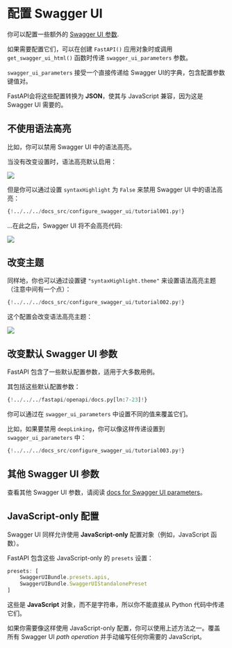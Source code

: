 # 配置 Swagger UI

你可以配置一些额外的 <a href="https://swagger.io/docs/open-source-tools/swagger-ui/usage/configuration" class="external-link" target="_blank">Swagger UI 参数</a>.

如果需要配置它们，可以在创建 `FastAPI()` 应用对象时或调用 `get_swagger_ui_html()` 函数时传递 `swagger_ui_parameters` 参数。

`swagger_ui_parameters` 接受一个直接传递给 Swagger UI的字典，包含配置参数键值对。

FastAPI会将这些配置转换为 **JSON**，使其与 JavaScript 兼容，因为这是 Swagger UI 需要的。

## 不使用语法高亮

比如，你可以禁用 Swagger UI 中的语法高亮。

当没有改变设置时，语法高亮默认启用：

<img src="/img/tutorial/extending-openapi/image02.png">

但是你可以通过设置 `syntaxHighlight` 为 `False` 来禁用 Swagger UI 中的语法高亮：

```Python hl_lines="3"
{!../../../docs_src/configure_swagger_ui/tutorial001.py!}
```

...在此之后，Swagger UI 将不会高亮代码:

<img src="/img/tutorial/extending-openapi/image03.png">

## 改变主题

同样地，你也可以通过设置键 `"syntaxHighlight.theme"` 来设置语法高亮主题（注意中间有一个点）：

```Python hl_lines="3"
{!../../../docs_src/configure_swagger_ui/tutorial002.py!}
```

这个配置会改变语法高亮主题：

<img src="/img/tutorial/extending-openapi/image04.png">

## 改变默认 Swagger UI 参数

FastAPI 包含了一些默认配置参数，适用于大多数用例。

其包括这些默认配置参数：

```Python
{!../../../fastapi/openapi/docs.py[ln:7-23]!}
```

你可以通过在 `swagger_ui_parameters` 中设置不同的值来覆盖它们。

比如，如果要禁用 `deepLinking`，你可以像这样传递设置到 `swagger_ui_parameters` 中：

```Python hl_lines="3"
{!../../../docs_src/configure_swagger_ui/tutorial003.py!}
```

## 其他 Swagger UI 参数

查看其他 Swagger UI 参数，请阅读 <a href="https://swagger.io/docs/open-source-tools/swagger-ui/usage/configuration" class="external-link" target="_blank">docs for Swagger UI parameters</a>。

## JavaScript-only 配置

Swagger UI 同样允许使用 **JavaScript-only** 配置对象（例如，JavaScript 函数）。

FastAPI 包含这些 JavaScript-only 的 `presets` 设置：

```JavaScript
presets: [
    SwaggerUIBundle.presets.apis,
    SwaggerUIBundle.SwaggerUIStandalonePreset
]
```

这些是 **JavaScript** 对象，而不是字符串，所以你不能直接从 Python 代码中传递它们。

如果你需要像这样使用 JavaScript-only 配置，你可以使用上述方法之一。覆盖所有 Swagger UI *path operation* 并手动编写任何你需要的 JavaScript。